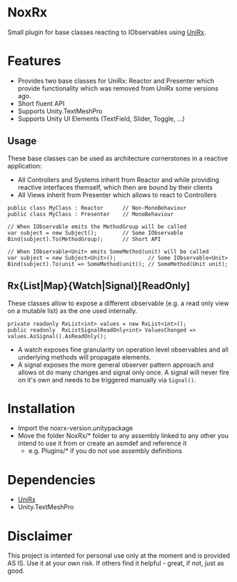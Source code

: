 # NoxRx
Small plugin for base classes reacting to IObservables using [UniRx](https://github.com/neuecc/UniRx).


# Features
* Provides two base classes for UniRx: Reactor and Presenter which provide functionality which was removed from UniRx some versions ago.
* Short fluent API
* Supports Unity.TextMeshPro
* Supports Unity UI Elements (TextField, Slider, Toggle, ...)

## Usage
These base classes can be used as architecture cornerstones in a reactive application:
* All Controllers and Systems inherit from Reactor and while providing reactive interfaces themself, which then are bound by their clients
* All Views inherit from Presenter which allows to react to Controllers

```
public class MyClass : Reactor		// Non-MonoBehaviour
public class MyClass : Presenter 	// MonoBehaviour

// When IObservable emits the MethodGroup will be called
var subject = new Subject(); 		// Some IObservable
Bind(subject).To(MethodGroup);		// Short API

// When IObservable<Unit> emits SomeMethod(unit) will be called
var subject = new Subject<Unit>(); 			// Some IObservable<Unit>
Bind(subject).To(unit => SomeMethod(unit));	// SomeMethod(Unit unit);
```

## Rx{List|Map}{Watch|Signal}[ReadOnly]

These classes allow to expose a different observable (e.g. a read only view on a mutable list) as the one used internally.
```
private readonly RxList<int> values = new RxList<int>();
public readonly  RxListSignalReadOnly<int> ValuesChanged => values.AsSignal().AsReadOnly();
```

* A watch exposes fine granularity on operation level observables and all underlying methods will propagate elements.
* A signal exposes the more general observer pattern approach and allows ot do many changes and signal only once. A signal will never fire on it's own and needs to be triggered manually via `Signal()`.

# Installation
* Import the noxrx-version.unitypackage
* Move the folder NoxRx/* folder to any assembly linked to any other you intend to use it from or create an asmdef and reference it
  * e.g. Plugins/* if you do not use assembly definitions

# Dependencies
* [UniRx](https://github.com/neuecc/UniRx)
* Unity.TextMeshPro

# Disclaimer
This project is intented for personal use only at the moment and is provided AS IS. Use it at your own risk.
If others find it helpful - great, if not, just as good.